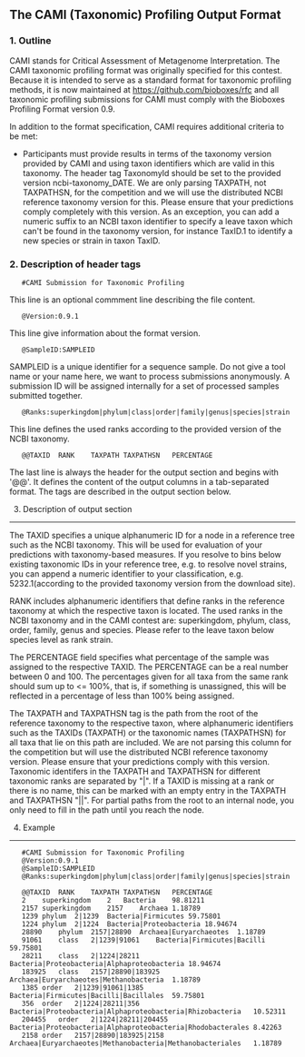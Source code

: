 ## The CAMI (Taxonomic) Profiling Output Format 

### 1. Outline


CAMI stands for Critical Assessment of Metagenome Interpretation. The CAMI taxonomic profiling format was originally specified for this contest. Because it is intended to serve as a standard format for taxonomic profiling methods, it is now maintained at https://github.com/bioboxes/rfc and all taxonomic profiling submissions for CAMI must comply with the Bioboxes Profiling Format version 0.9.

In addition to the format specification, CAMI requires additional criteria to be met:

* Participants must provide results in terms of the taxonomy version provided by CAMI and using taxon identifiers which are valid in this taxonomy. The header tag TaxonomyId should be set to the provided version ncbi-taxonomy_DATE. We are only parsing TAXPATH, not TAXPATHSN, for the competition and we will use the distributed NCBI reference taxonomy version for this. Please ensure that your predictions comply completely with this version. As an exception, you can add a numeric suffix to an NCBI taxon identifier to specify a leave taxon which can't be found in the taxonomy version, for instance TaxID.1 to identify a new species or strain in taxon TaxID.

### 2. Description of header tags

       #CAMI Submission for Taxonomic Profiling
This line is an optional commment line describing the file content.

       @Version:0.9.1
This line give information about the format version.

       @SampleID:SAMPLEID
SAMPLEID is a unique identifier for a sequence sample. Do not give a tool name or your name here, we want to process submissions anonymously. A submission ID will be assigned internally for a set of processed samples submitted together. 

       @Ranks:superkingdom|phylum|class|order|family|genus|species|strain
This line defines the used ranks according to the provided version of the NCBI taxonomy.

       @@TAXID	RANK	TAXPATH	TAXPATHSN	PERCENTAGE	
The last line is always the header for the output section and begins with '@@'. It defines the content of the output columns in a tab-separated format. The tags are described in the output section below. 


3. Description of output section
--------------------------------

The TAXID specifies a unique alphanumeric ID for a node in a reference tree such as the NCBI taxonomy. This will be used for evaluation of your predictions with taxonomy-based measures. If you resolve to bins below existing taxonomic IDs in your reference tree, e.g. to resolve novel strains, you can append a numeric identifier to your classification, e.g. 5232.1(according to the provided taxonomy version from the download site).

RANK includes alphanumeric identifiers that define ranks in the reference taxonomy at which the respective taxon is located. The used ranks in the NCBI taxonomy and in the CAMI contest are: superkingdom, phylum, class, order, family, genus and species. Please refer to the leave taxon below species level as rank strain.

The PERCENTAGE field specifies what percentage of the sample was assigned to the respective TAXID. The PERCENTAGE can be a real number between 0 and 100. The percentages given for all taxa from the same rank should sum up to <= 100%, that is, if something is unassigned, this will be reflected in a percentage of less than 100% being assigned.

The TAXPATH and TAXPATHSN tag is the path from the root of the reference taxonomy to the respective taxon, where alphanumeric identifiers such as the TAXIDs (TAXPATH) or the taxonomic names (TAXPATHSN) for all taxa that lie on this path are included. We are not parsing this column for the competition but will use the distributed NCBI reference taxonomy version. Please ensure that your predictions comply with this version. Taxonomic identifers in the TAXPATH and TAXPATHSN for different taxonomic ranks are separated by "|". If a TAXID is missing at a rank or there is no name, this can be marked with an empty entry in the TAXPATH and TAXPATHSN "||". For partial paths from the root to an internal node, you only need to fill in the path until you reach the node. 


4. Example
----------

       #CAMI Submission for Taxonomic Profiling
       @Version:0.9.1
       @SampleID:SAMPLEID
       @Ranks:superkingdom|phylum|class|order|family|genus|species|strain
       
       @@TAXID	RANK	TAXPATH	TAXPATHSN	PERCENTAGE
       2	superkingdom	2	Bacteria	98.81211
       2157	superkingdom	2157	Archaea	1.18789
       1239	phylum	2|1239	Bacteria|Firmicutes	59.75801
       1224	phylum	2|1224	Bacteria|Proteobacteria	18.94674
       28890	phylum	2157|28890	Archaea|Euryarchaeotes	1.18789
       91061	class	2|1239|91061	Bacteria|Firmicutes|Bacilli	59.75801
       28211	class	2|1224|28211	Bacteria|Proteobacteria|Alphaproteobacteria	18.94674
       183925	class	2157|28890|183925	Archaea|Euryarchaeotes|Methanobacteria	1.18789
       1385	order	2|1239|91061|1385	Bacteria|Firmicutes|Bacilli|Bacillales	59.75801
       356	order	2|1224|28211|356	Bacteria|Proteobacteria|Alphaproteobacteria|Rhizobacteria	10.52311
       204455	order	2|1224|28211|204455	Bacteria|Proteobacteria|Alphaproteobacteria|Rhodobacterales	8.42263
       2158	order	2157|28890|183925|2158	Archaea|Euryarchaeotes|Methanobacteria|Methanobacteriales	1.18789
